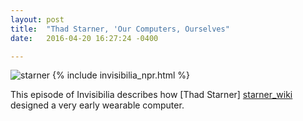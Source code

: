 ```yaml
---
layout: post
title:  "Thad Starner, 'Our Computers, Ourselves"
date:   2016-04-20 16:27:24 -0400

---
```

![starner]({{site.baseurl}}/assets/starner_wearable.jpg)
{% include invisibilia_npr.html %}

This episode of Invisibilia describes how [Thad Starner] [starner_wiki] designed a very early wearable computer. 


[starner_wiki]: https://en.wikipedia.org/wiki/Thad_Starner

